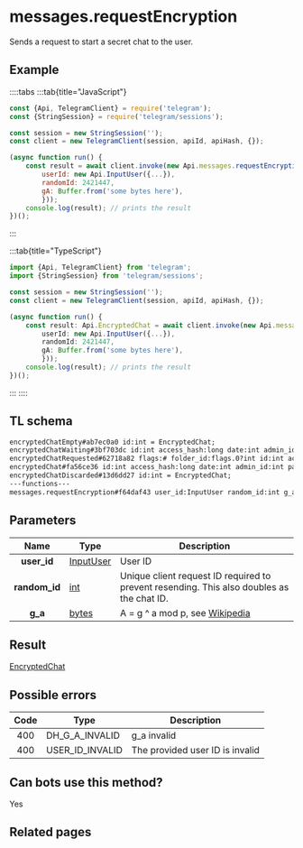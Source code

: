 # messages.requestEncryption

Sends a request to start a secret chat to the user.

## Example

::::tabs
:::tab{title="JavaScript"}

```js
const {Api, TelegramClient} = require('telegram');
const {StringSession} = require('telegram/sessions');

const session = new StringSession('');
const client = new TelegramClient(session, apiId, apiHash, {});

(async function run() {
    const result = await client.invoke(new Api.messages.requestEncryption({
		userId: new Api.InputUser({...}),
		randomId: 2421447,
		gA: Buffer.from('some bytes here'),
		}));
    console.log(result); // prints the result
})();

```

:::

:::tab{title="TypeScript"}

```ts
import {Api, TelegramClient} from 'telegram';
import {StringSession} from 'telegram/sessions';

const session = new StringSession('');
const client = new TelegramClient(session, apiId, apiHash, {});

(async function run() {
    const result: Api.EncryptedChat = await client.invoke(new Api.messages.requestEncryption({
		userId: new Api.InputUser({...}),
		randomId: 2421447,
		gA: Buffer.from('some bytes here'),
		}));
    console.log(result); // prints the result
})();

```

:::
::::

## TL schema

```txt
encryptedChatEmpty#ab7ec0a0 id:int = EncryptedChat;
encryptedChatWaiting#3bf703dc id:int access_hash:long date:int admin_id:int participant_id:int = EncryptedChat;
encryptedChatRequested#62718a82 flags:# folder_id:flags.0?int id:int access_hash:long date:int admin_id:int participant_id:int g_a:bytes = EncryptedChat;
encryptedChat#fa56ce36 id:int access_hash:long date:int admin_id:int participant_id:int g_a_or_b:bytes key_fingerprint:long = EncryptedChat;
encryptedChatDiscarded#13d6dd27 id:int = EncryptedChat;
---functions---
messages.requestEncryption#f64daf43 user_id:InputUser random_id:int g_a:bytes = EncryptedChat;
```

## Parameters

|     Name      | Type                                                  | Description                                                                                         |
| :-----------: | ----------------------------------------------------- | --------------------------------------------------------------------------------------------------- |
|  **user_id**  | [InputUser](https://core.telegram.org/type/InputUser) | User ID                                                                                             |
| **random_id** | [int](https://core.telegram.org/type/int)             | Unique client request ID required to prevent resending. This also doubles as the chat ID.           |
|    **g_a**    | [bytes](https://core.telegram.org/type/bytes)         | A = g ^ a mod p, see [Wikipedia](https://en.wikipedia.org/wiki/Diffie%E2%80%93Hellman_key_exchange) |

## Result

[EncryptedChat](https://core.telegram.org/type/EncryptedChat)

## Possible errors

| Code | Type            | Description                     |
| :--: | --------------- | ------------------------------- |
| 400  | DH_G_A_INVALID  | g_a invalid                     |
| 400  | USER_ID_INVALID | The provided user ID is invalid |

## Can bots use this method?

Yes

## Related pages
